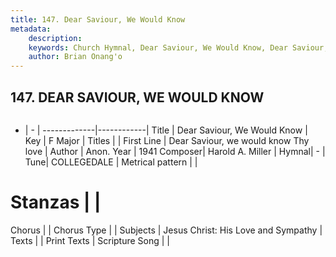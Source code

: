 ```yaml
---
title: 147. Dear Saviour, We Would Know
metadata:
    description: 
    keywords: Church Hymnal, Dear Saviour, We Would Know, Dear Saviour, we would know Thy love , 
    author: Brian Onang'o
---
```



## 147. DEAR SAVIOUR, WE WOULD KNOW

```txt

```

- |   -  |
-------------|------------|
Title | Dear Saviour, We Would Know |
Key | F Major |
Titles |  |
First Line | Dear Saviour, we would know Thy love  |
Author | Anon.
Year | 1941
Composer| Harold A. Miller |
Hymnal|  - |
Tune| COLLEGEDALE |
Metrical pattern | |
# Stanzas |  |
Chorus |  |
Chorus Type |  |
Subjects | Jesus Christ: His Love and Sympathy |
Texts |  |
Print Texts | 
Scripture Song |  |
  
